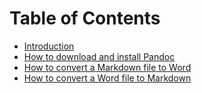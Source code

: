 # Table of Contents

- [Introduction](introduction.md)
- [How to download and install Pandoc](breakfast-sausage.md)
- [How to convert a Markdown file to Word](markdown-to-word.md)
- [How to convert a Word file to Markdown](word-to-markdown.md)
